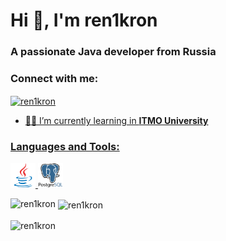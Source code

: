 <!--
**ren1kron/ren1kron** is a ✨ _special_ ✨ repository because its `README.md` (this file) appears on your GitHub profile.

Here are some ideas to get you started:

- 🔭 I’m currently working on ...
- 🌱 I’m currently learning ...
- 👯 I’m looking to collaborate on ...
- 🤔 I’m looking for help with ...
- 💬 Ask me about ...
- 📫 How to reach me: ...
- 😄 Pronouns: ...
- ⚡ Fun fact: ...
-->

# Hi 👋, I'm ren1kron
### A passionate Java developer from Russia

<h3 align="left">Connect with me:</h3>
<p align="left">
<a href="https://www.leetcode.com/ren1kron" target="blank"><img align="center" src="https://raw.githubusercontent.com/rahuldkjain/github-profile-readme-generator/master/src/images/icons/Social/leet-code.svg" alt="ren1kron" height="30" width="40" /></a> <a href="">
</p>

  
  - 🧑‍🎓 I’m currently learning in **ITMO University**



<h3 align="left">Languages and Tools:</h3>
<p align="left"> <!--<a href="https://www.gnu.org/software/bash/" target="_blank" rel="noreferrer"> <img src="https://www.vectorlogo.zone/logos/gnu_bash/gnu_bash-icon.svg" alt="bash" width="40" height="40"/> </a> --> <a href="https://www.java.com" target="_blank" rel="noreferrer"> <img src="https://raw.githubusercontent.com/devicons/devicon/master/icons/java/java-original.svg" alt="java" width="40" height="40"/> </a> <a href="https://www.postgresql.org" target="_blank" rel="noreferrer"> <img src="https://raw.githubusercontent.com/devicons/devicon/master/icons/postgresql/postgresql-original-wordmark.svg" alt="postgresql" width="40" height="40"/> </a> </p>

<p><img align="left" src="https://github-readme-stats.vercel.app/api/top-langs?username=ren1kron&show_icons=true&locale=en&layout=compact" alt="ren1kron" /></p>

<p>&nbsp;<img align="center" src="https://github-readme-stats.vercel.app/api?username=ren1kron&show_icons=true&locale=en" alt="ren1kron" /></p>

<p><img align="center" src="https://github-readme-streak-stats.herokuapp.com/?user=ren1kron&" alt="ren1kron" /></p>
